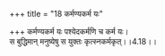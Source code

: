 +++
title = "18 कर्मण्यकर्म यः"

+++
कर्मण्यकर्म यः पश्येदकर्मणि च कर्म यः।  
स बुद्धिमान् मनुष्येषु स युक्तः कृत्स्नकर्मकृत्।।4.18।।